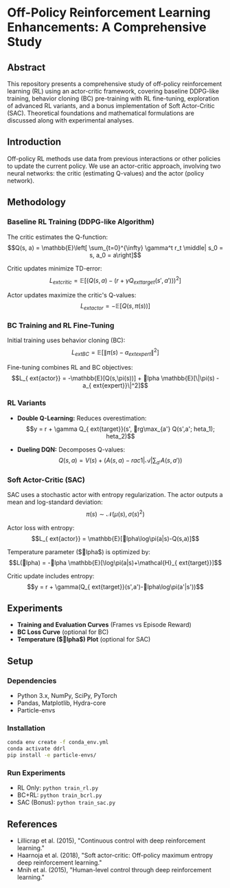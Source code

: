 
# Off-Policy Reinforcement Learning Enhancements: A Comprehensive Study

## Abstract

This repository presents a comprehensive study of off-policy reinforcement learning (RL) using an actor-critic framework, covering baseline DDPG-like training, behavior cloning (BC) pre-training with RL fine-tuning, exploration of advanced RL variants, and a bonus implementation of Soft Actor-Critic (SAC). Theoretical foundations and mathematical formulations are discussed along with experimental analyses.

## Introduction

Off-policy RL methods use data from previous interactions or other policies to update the current policy. We use an actor-critic approach, involving two neural networks: the critic (estimating Q-values) and the actor (policy network).

## Methodology

### Baseline RL Training (DDPG-like Algorithm)

The critic estimates the Q-function:
$$Q(s, a) = \mathbb{E}\left[ \sum_{t=0}^{\infty} \gamma^t r_t \middle| s_0 = s, a_0 = a\right]$$

Critic updates minimize TD-error:
$$L_{	ext{critic}} = \mathbb{E}\left[(Q(s,a)-(r+\gamma Q_{	ext{target}}(s',a')))^2\right]$$

Actor updates maximize the critic's Q-values:
$$L_{	ext{actor}} = -\mathbb{E}[Q(s,\pi(s))]$$

### BC Training and RL Fine-Tuning

Initial training uses behavior cloning (BC):
$$L_{	ext{BC}} = \mathbb{E}[\|\pi(s) - a_{	ext{expert}}\|^2]$$

Fine-tuning combines RL and BC objectives:
$$L_{	ext{actor}} = -\mathbb{E}[Q(s,\pi(s))] + lpha \mathbb{E}[\|\pi(s) - a_{	ext{expert}}\|^2]$$

### RL Variants

- **Double Q-Learning:** Reduces overestimation:
$$y = r + \gamma Q_{	ext{target}}(s', rg\max_{a'} Q(s',a';	heta_1);	heta_2)$$

- **Dueling DQN:** Decomposes Q-values:
$$Q(s,a) = V(s) + \left(A(s,a) - rac{1}{|\mathcal{A}|}\sum_{a'}A(s,a')\right)$$

### Soft Actor-Critic (SAC)

SAC uses a stochastic actor with entropy regularization. The actor outputs a mean and log-standard deviation:
$$\pi(s) \sim \mathcal{N}(\mu(s), \sigma(s)^2)$$

Actor loss with entropy:
$$L_{	ext{actor}} = \mathbb{E}[lpha\log\pi(a|s)-Q(s,a)]$$

Temperature parameter ($lpha$) is optimized by:
$$L(lpha) = -lpha \mathbb{E}[\log\pi(a|s)+\mathcal{H}_{	ext{target}}]$$

Critic update includes entropy:
$$y = r + \gamma(Q_{	ext{target}}(s',a')-lpha\log\pi(a'|s'))$$

## Experiments

- **Training and Evaluation Curves** (Frames vs Episode Reward)
- **BC Loss Curve** (optional for BC)
- **Temperature ($lpha$) Plot** (optional for SAC)

## Setup

### Dependencies

- Python 3.x, NumPy, SciPy, PyTorch
- Pandas, Matplotlib, Hydra-core
- Particle-envs

### Installation

```bash
conda env create -f conda_env.yml
conda activate ddrl
pip install -e particle-envs/
```

### Run Experiments

- RL Only: `python train_rl.py`
- BC+RL: `python train_bcrl.py`
- SAC (Bonus): `python train_sac.py`

## References

- Lillicrap et al. (2015), "Continuous control with deep reinforcement learning."
- Haarnoja et al. (2018), "Soft actor-critic: Off-policy maximum entropy deep reinforcement learning."
- Mnih et al. (2015), "Human-level control through deep reinforcement learning."
